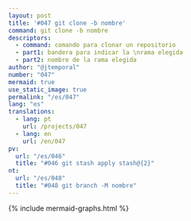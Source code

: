 ```yaml
---
layout: post
title: '#047 git clone -b nombre'
command: git clone -b nombre
descriptors:
  - command: comando para clonar un repositorio
  - part1: bandera para indicar la \nrama elegida
  - part2: nombre de la rama elegida
author: "@jtemporal"
number: "047"
mermaid: true
use_static_image: true
permalink: "/es/047"
lang: "es"
translations:
  - lang: pt
    url: /projects/047
  - lang: en
    url: /en/047
pv:
  url: "/es/046"
  title: "#046 git stash apply stash@{2}"
nt:
  url: "/es/048"
  title: "#048 git branch -M nombre"
---
```

{% include mermaid-graphs.html %}
